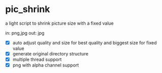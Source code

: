 # pic_shrink
a light script to shrink picture size with a fixed value

in: png,jpg
out: jpg

- [x] auto adjust quality and size for best quality and biggest size for fixed value
- [x] generate original directory structure
- [x] multiple thread support
- [x] png with alpha channel support

